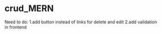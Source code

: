 # crud_MERN

Need to do:
  1.add button instead of links for delete and edit
  2.add validation in frontend
